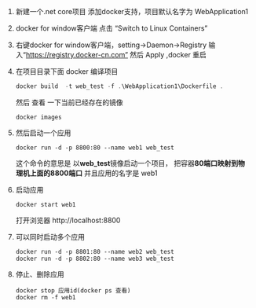 1. 新建一个.net core项目 添加docker支持，项目默认名字为  WebApplication1

2. docker  for window客户端 点击 “Switch to Linux Containers”

3. 右键docker  for window客户端，setting->Daemon->Registry 输入“https://registry.docker-cn.com”  然后 Apply ,docker 重启

4. 在项目目录下面 docker 编译项目

   ````c#
   docker build  -t web_test -f .\WebApplication1\Dockerfile .
   ````

   然后 查看 一下当前已经存在的镜像

   ```
   docker images
   ```

5. 然后启动一个应用

   ```
   docker run -d -p 8800:80 --name web1 web_test
   ```

   这个命令的意思是 以**web_test**镜像启动一个项目， 把容器**80端口映射到物理机上面的8800端口** 并且应用的名字是 web1

6. 启动应用

   ```
   docker start web1
   ```

   打开浏览器 http://localhost:8800

7. 可以同时启动多个应用

   ```
   docker run -d -p 8801:80 --name web2 web_test
   docker run -d -p 8802:80 --name web3 web_test
   ```

8. 停止、删除应用

   ```
   docker stop 应用id(docker ps 查看)
   docker rm -f web1
   ```

   

